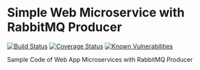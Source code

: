 # Simple Web Microservice with RabbitMQ Producer

[![Build Status](https://travis-ci.com/lmnzr/node-simple-microservice.svg?branch=development)](https://travis-ci.com/lmnzr/node-simple-microservice?branch=development)
[![Coverage Status](https://coveralls.io/repos/github/lmnzr/node-simple-microservice/badge.svg?branch=development)](https://coveralls.io/github/lmnzr/node-simple-microservice?branch=development)
[![Known Vulnerabilities](https://snyk.io/test/github/lmnzr/node-simple-microservice/badge.svg?branch=development)](https://snyk.io/test/github/lmnzr/node-simple-microservice?branch=development)

Sample Code of Web App Microservices with RabbitMQ Producer
